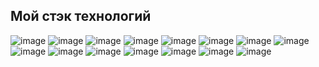 ## Мой стэк технологий 
![image](https://github.com/user-attachments/assets/5deb39ab-0041-4363-ae20-250fc49dd251) ![image](https://github.com/user-attachments/assets/0fb842a2-6e9b-49c6-b34b-d05152a13580) ![image](https://github.com/user-attachments/assets/21cb1818-600a-4b7f-af76-dc45b81a84f0) ![image](https://github.com/user-attachments/assets/bb9ba707-4287-45ac-83c3-46e6ad73329c) ![image](https://github.com/user-attachments/assets/c4cb602e-889b-47f7-9521-4113bbd5c4b9) ![image](https://github.com/user-attachments/assets/29c68fd1-16a6-40e9-8409-d4669c10762b) ![image](https://github.com/user-attachments/assets/9ce96647-49ed-4105-8202-1c5ba12675a9) ![image](https://github.com/user-attachments/assets/56f0a8cc-adb0-4fd4-80b6-e98c32252954) ![image](https://github.com/user-attachments/assets/fdb32424-59fb-481d-ba4a-52081be1ce67) ![image](https://github.com/user-attachments/assets/bb29b979-0707-4262-ab35-aa8e933d10f6) ![image](https://github.com/user-attachments/assets/4466ae27-0ddc-42de-9e43-0b26271f2064) ![image](https://github.com/user-attachments/assets/bd74dbde-fcd0-44c5-a1d6-a7658613e1f4) ![image](https://github.com/user-attachments/assets/61d93219-9b97-4b9e-b6ac-0c73402b9f21) ![image](https://github.com/user-attachments/assets/1bcf6a14-b7b9-4574-8a8d-7cb8e7dd79d0) ![image](https://github.com/user-attachments/assets/efbd3e3a-3b49-4574-8781-de0d7581cc62)






 

 







